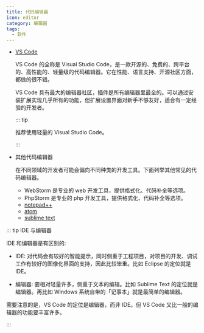 ```yaml
---
title: 代码编辑器
icon: editor
category: 编辑器
tags:
  - 软件
---
```


- [VS Code](vscode/readme.md)

  VS Code 的全称是 Visual Studio Code，是一款开源的、免费的、跨平台的、高性能的、轻量级的代码编辑器。它在性能、语言支持、开源社区方面，都做的很不错。

  VS Code 具有最大的编辑器社区，插件是所有编辑器里最全的。可以通过安装扩展实现几乎所有的功能，但扩展设置界面对新手不够友好，适合有一定经验的开发者。

  ::: tip

  推荐使用轻量的 Visual Studio Code。

  :::

- 其他代码编辑器

  在不同领域的开发者可能会偏向不同种类的开发工具。下面列举其他常见的代码编辑器。

  - WebStorm 是专业的 web 开发工具，提供格式化、代码补全等选项。
  - PhpStorm 是专业的 php 开发工具，提供格式化、代码补全等选项。
  - [notepad++](https://notepad-plus-plus.org/)
  - [atom](https://atom.io/)
  - [sublime text](https://www.sublimetext.com/3)

::: tip IDE 与编辑器

IDE 和编辑器是有区别的:

- IDE: 对代码会有较好的智能提示，同时侧重于工程项目，对项目的开发、调试工作有较好的图像化界面的支持，因此比较笨重。比如 Eclipse 的定位就是 IDE。

- 编辑器: 要相对轻量许多，侧重于文本的编辑。比如 Sublime Text 的定位就是编辑器。再比如 Windows 系统自带的「记事本」就是最简单的编辑器。

需要注意的是，VS Code 的定位是编辑器，而非 IDE。但 VS Code 又比一般的编辑器的功能要丰富许多。

:::
